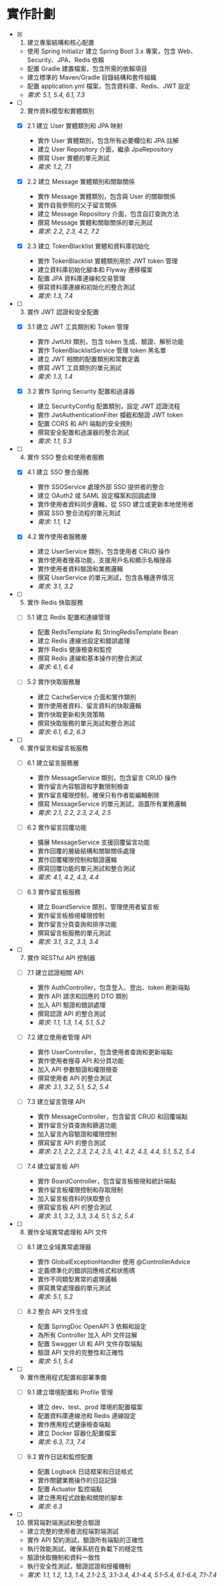 # 實作計劃

- [x] 1. 建立專案結構和核心配置
  - 使用 Spring Initializr 建立 Spring Boot 3.x 專案，包含 Web、Security、JPA、Redis 依賴
  - 配置 Gradle 建置檔案，包含所需的依賴項目
  - 建立標準的 Maven/Gradle 目錄結構和套件組織
  - 配置 application.yml 檔案，包含資料庫、Redis、JWT 設定
  - _需求: 5.1, 5.4, 6.1, 7.3_

- [ ] 2. 實作資料模型和實體類別
  - [x] 2.1 建立 User 實體類別和 JPA 映射
    - 實作 User 實體類別，包含所有必要欄位和 JPA 註解
    - 建立 User Repository 介面，繼承 JpaRepository
    - 撰寫 User 實體的單元測試
    - _需求: 1.2, 7.1_

  - [x] 2.2 建立 Message 實體類別和關聯關係
    - 實作 Message 實體類別，包含與 User 的關聯關係
    - 實作自我參照的父子留言關係
    - 建立 Message Repository 介面，包含自訂查詢方法
    - 撰寫 Message 實體和關聯關係的單元測試
    - _需求: 2.2, 2.3, 4.2, 7.2_

  - [x] 2.3 建立 TokenBlacklist 實體和資料庫初始化
    - 實作 TokenBlacklist 實體類別用於 JWT token 管理
    - 建立資料庫初始化腳本和 Flyway 遷移檔案
    - 配置 JPA 資料庫連線和交易管理
    - 撰寫資料庫連線和初始化的整合測試
    - _需求: 1.3, 7.4_

- [ ] 3. 實作 JWT 認證和安全配置
  - [x] 3.1 建立 JWT 工具類別和 Token 管理
    - 實作 JwtUtil 類別，包含 token 生成、驗證、解析功能
    - 實作 TokenBlacklistService 管理 token 黑名單
    - 建立 JWT 相關的配置類別和常數定義
    - 撰寫 JWT 工具類別的單元測試
    - _需求: 1.3, 1.4_

  - [x] 3.2 實作 Spring Security 配置和過濾器
    - 建立 SecurityConfig 配置類別，設定 JWT 認證流程
    - 實作 JwtAuthenticationFilter 攔截和驗證 JWT token
    - 配置 CORS 和 API 端點的安全規則
    - 撰寫安全配置和過濾器的整合測試
    - _需求: 1.1, 5.3_

- [ ] 4. 實作 SSO 整合和使用者服務
  - [x] 4.1 建立 SSO 整合服務
    - 實作 SSOService 處理外部 SSO 提供者的整合
    - 建立 OAuth2 或 SAML 設定檔案和回調處理
    - 實作使用者資料同步邏輯，從 SSO 建立或更新本地使用者
    - 撰寫 SSO 整合流程的單元測試
    - _需求: 1.1, 1.2_

  - [x] 4.2 實作使用者服務層
    - 建立 UserService 類別，包含使用者 CRUD 操作
    - 實作使用者搜尋功能，支援用戶名和顯示名稱搜尋
    - 實作使用者資料驗證和業務邏輯
    - 撰寫 UserService 的單元測試，包含各種邊界情況
    - _需求: 3.1, 3.2_

- [ ] 5. 實作 Redis 快取服務
  - [ ] 5.1 建立 Redis 配置和連線管理
    - 配置 RedisTemplate 和 StringRedisTemplate Bean
    - 建立 Redis 連線池設定和錯誤處理
    - 實作 Redis 健康檢查和監控
    - 撰寫 Redis 連線和基本操作的整合測試
    - _需求: 6.1, 6.4_

  - [ ] 5.2 實作快取服務層
    - 建立 CacheService 介面和實作類別
    - 實作使用者資料、留言資料的快取邏輯
    - 實作快取更新和失效策略
    - 撰寫快取服務的單元測試和整合測試
    - _需求: 6.1, 6.2, 6.3_

- [ ] 6. 實作留言和留言板服務
  - [ ] 6.1 建立留言服務層
    - 實作 MessageService 類別，包含留言 CRUD 操作
    - 實作留言內容驗證和字數限制檢查
    - 實作留言權限控制，確保只有作者能編輯刪除
    - 撰寫 MessageService 的單元測試，涵蓋所有業務邏輯
    - _需求: 2.1, 2.2, 2.3, 2.4, 2.5_

  - [ ] 6.2 實作留言回覆功能
    - 擴展 MessageService 支援回覆留言功能
    - 實作回覆的層級結構和關聯關係處理
    - 實作回覆權限控制和驗證邏輯
    - 撰寫回覆功能的單元測試和整合測試
    - _需求: 4.1, 4.2, 4.3, 4.4_

  - [ ] 6.3 實作留言板服務
    - 建立 BoardService 類別，管理使用者留言板
    - 實作留言板檢視權限控制
    - 實作留言分頁查詢和排序功能
    - 撰寫留言板服務的單元測試
    - _需求: 3.1, 3.2, 3.3, 3.4_

- [ ] 7. 實作 RESTful API 控制器
  - [ ] 7.1 建立認證相關 API
    - 實作 AuthController，包含登入、登出、token 刷新端點
    - 實作 API 請求和回應的 DTO 類別
    - 加入 API 驗證和錯誤處理
    - 撰寫認證 API 的整合測試
    - _需求: 1.1, 1.3, 1.4, 5.1, 5.2_

  - [ ] 7.2 建立使用者管理 API
    - 實作 UserController，包含使用者查詢和更新端點
    - 實作使用者搜尋 API 和分頁功能
    - 加入 API 參數驗證和權限檢查
    - 撰寫使用者 API 的整合測試
    - _需求: 3.1, 3.2, 5.1, 5.2, 5.4_

  - [ ] 7.3 建立留言管理 API
    - 實作 MessageController，包含留言 CRUD 和回覆端點
    - 實作留言分頁查詢和篩選功能
    - 加入留言內容驗證和權限控制
    - 撰寫留言 API 的整合測試
    - _需求: 2.1, 2.2, 2.3, 2.4, 2.5, 4.1, 4.2, 4.3, 4.4, 5.1, 5.2, 5.4_

  - [ ] 7.4 建立留言板 API
    - 實作 BoardController，包含留言板檢視和統計端點
    - 實作留言板權限控制和存取限制
    - 加入留言板資料的快取整合
    - 撰寫留言板 API 的整合測試
    - _需求: 3.1, 3.2, 3.3, 3.4, 5.1, 5.2, 5.4_

- [ ] 8. 實作全域異常處理和 API 文件
  - [ ] 8.1 建立全域異常處理器
    - 實作 GlobalExceptionHandler 使用 @ControllerAdvice
    - 定義標準化的錯誤回應格式和狀態碼
    - 實作不同類型異常的處理邏輯
    - 撰寫異常處理器的單元測試
    - _需求: 5.1, 5.2_

  - [ ] 8.2 整合 API 文件生成
    - 配置 SpringDoc OpenAPI 3 依賴和設定
    - 為所有 Controller 加入 API 文件註解
    - 配置 Swagger UI 和 API 文件存取端點
    - 驗證 API 文件的完整性和正確性
    - _需求: 5.1, 5.4_

- [ ] 9. 實作應用程式配置和部署準備
  - [ ] 9.1 建立環境配置和 Profile 管理
    - 建立 dev、test、prod 環境的配置檔案
    - 配置資料庫連線池和 Redis 連線設定
    - 實作應用程式健康檢查端點
    - 建立 Docker 容器化配置檔案
    - _需求: 6.3, 7.3, 7.4_

  - [ ] 9.2 實作日誌和監控配置
    - 配置 Logback 日誌框架和日誌格式
    - 實作關鍵業務操作的日誌記錄
    - 配置 Actuator 監控端點
    - 建立應用程式啟動和關閉的腳本
    - _需求: 6.3_

- [ ] 10. 撰寫端對端測試和整合驗證
  - 建立完整的使用者流程端對端測試
  - 實作 API 契約測試，驗證所有端點的正確性
  - 執行效能測試，確保系統在負載下的穩定性
  - 驗證快取機制和資料一致性
  - 執行安全性測試，驗證認證和授權機制
  - _需求: 1.1, 1.2, 1.3, 1.4, 2.1-2.5, 3.1-3.4, 4.1-4.4, 5.1-5.4, 6.1-6.4, 7.1-7.4_